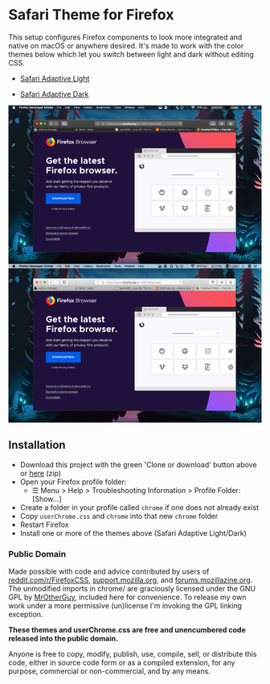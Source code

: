 # Safari Theme for Firefox

This setup configures Firefox components to look more integrated and native on macOS or anywhere desired. It's made to work with the color themes below which let you switch between light and dark without editing CSS.

* [Safari Adaptive Light](https://addons.mozilla.org/en-US/firefox/addon/safari-adapt-light/)

* [Safari Adaptive Dark](https://addons.mozilla.org/en-US/firefox/addon/safari-adapt-dark/)

![screenshot](https://raw.githubusercontent.com/diedummydie/Safari-Theme-for-Firefox/master/etc/screenshot.jpg)

## Installation

* Download this project with the green 'Clone or download' button above or [here](https://github.com/diedummydie/Safari-Theme-for-Firefox/archive/master.zip) (zip)
* Open your Firefox profile folder:
  * ☰ Menu > Help > Troubleshooting Information > Profile Folder: [Show...]
* Create a folder in your profile called `chrome` if one does not already exist
* Copy `userChrome.css` and `chrome` into that new `chrome` folder
* Restart Firefox
* Install one or more of the themes above (Safari Adaptive Light/Dark)

### Public Domain

Made possible with code and advice contributed by users of [reddit.com/r/FirefoxCSS](https://www.reddit.com/r/FirefoxCSS/), [support.mozilla.org](https://support.mozilla.org/en-US/questions/firefox), and [forums.mozillazine.org](http://forums.mozillazine.org/). The unmodified imports in chrome/ are graciously licensed under the GNU GPL by [MrOtherGuy](https://github.com/MrOtherGuy/firefox-csshacks/), included here for convenience. To release my own work under a more permissive (un)license I'm invoking the GPL linking exception.

**These themes and userChrome.css are free and unencumbered code released into the public domain.**

Anyone is free to copy, modify, publish, use, compile, sell, or
distribute this code, either in source code form or as a compiled
extension, for any purpose, commercial or non-commercial, and by any
means.
